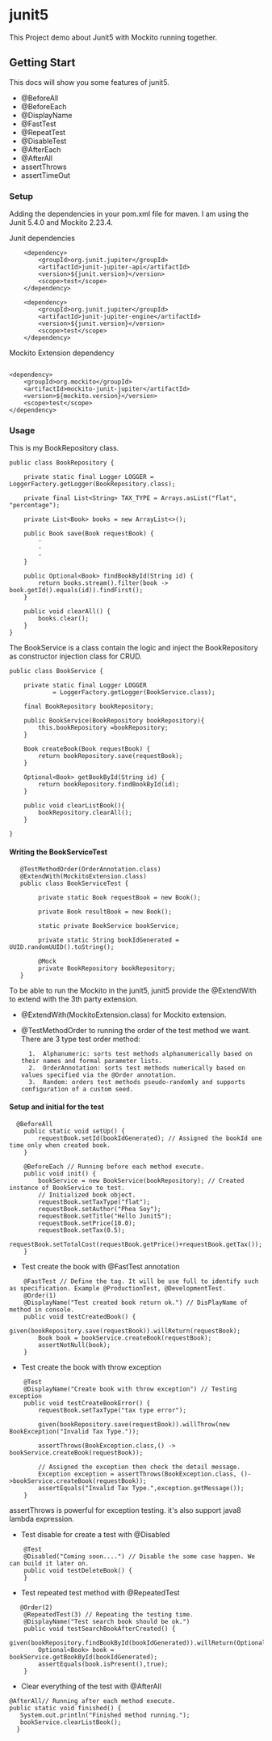# junit5
This Project demo about Junit5 with Mockito running together.

## Getting Start
This docs will show you some features of junit5. 
* @BeforeAll
* @BeforeEach
* @DisplayName
* @FastTest
* @RepeatTest
* @DisableTest
* @AfterEach
* @AfterAll
* assertThrows
* assertTimeOut

### Setup
Adding the dependencies in your pom.xml file for maven.
I am using the Junit 5.4.0 and Mockito 2.23.4.

Junit dependencies
````
    <dependency>
        <groupId>org.junit.jupiter</groupId>
        <artifactId>junit-jupiter-api</artifactId>
        <version>${junit.version}</version>
        <scope>test</scope>
    </dependency>
    
    <dependency>
        <groupId>org.junit.jupiter</groupId>
        <artifactId>junit-jupiter-engine</artifactId>
        <version>${junit.version}</version>
        <scope>test</scope>
    </dependency>

````


Mockito Extension dependency

```

<dependency>
    <groupId>org.mockito</groupId>
    <artifactId>mockito-junit-jupiter</artifactId>
    <version>${mockito.version}</version>
    <scope>test</scope>
</dependency>

```

### Usage

This is my BookRepository class.

```
public class BookRepository {

    private static final Logger LOGGER = LoggerFactory.getLogger(BookRepository.class);

    private final List<String> TAX_TYPE = Arrays.asList("flat", "percentage");

    private List<Book> books = new ArrayList<>();

    public Book save(Book requestBook) {
        -
        -
        -
    }

    public Optional<Book> findBookById(String id) {
        return books.stream().filter(book -> book.getId().equals(id)).findFirst();
    }

    public void clearAll() {
        books.clear();
    }
}

```

The BookService is a class contain the logic and inject the BookRepository as constructor injection class for CRUD.

```
public class BookService {

    private static final Logger LOGGER
            = LoggerFactory.getLogger(BookService.class);

    final BookRepository bookRepository;

    public BookService(BookRepository bookRepository){
        this.bookRepository =bookRepository;
    }

    Book createBook(Book requestBook) {
        return bookRepository.save(requestBook);
    }

    Optional<Book> getBookById(String id) {
        return bookRepository.findBookById(id);
    }

    public void clearListBook(){
        bookRepository.clearAll();
    }

}
``` 

#### Writing the BookServiceTest

```
   @TestMethodOrder(OrderAnnotation.class)
   @ExtendWith(MockitoExtension.class)
   public class BookServiceTest {
   
        private static Book requestBook = new Book();
    
        private Book resultBook = new Book();
    
        static private BookService bookService;
    
        private static String bookIdGenerated = UUID.randomUUID().toString();
    
        @Mock
        private BookRepository bookRepository;
   }
```

To be able to run the Mockito in the junit5, junit5 provide the @ExtendWith to extend with the  3th party extension.

* @ExtendWith(MockitoExtension.class) for Mockito extension.

* @TestMethodOrder to running the order of the test method we want. There are 3 type test order method:

        1.  Alphanumeric: sorts test methods alphanumerically based on their names and formal parameter lists.
        2.  OrderAnnotation: sorts test methods numerically based on values specified via the @Order annotation.
        3.  Random: orders test methods pseudo-randomly and supports configuration of a custom seed.

#### Setup and initial for the test

```
  @BeforeAll
    public static void setUp() {
        requestBook.setId(bookIdGenerated); // Assigned the bookId one time only when created book.
    }

    @BeforeEach // Running before each method execute.
    public void init() {
        bookService = new BookService(bookRepository); // Created instance of BookService to test.
        // Initialized book object.
        requestBook.setTaxType("flat");
        requestBook.setAuthor("Phea Soy");
        requestBook.setTitle("Hello Junit5");
        requestBook.setPrice(10.0);
        requestBook.setTax(0.5);
        requestBook.setTotalCost(requestBook.getPrice()+requestBook.getTax());
    }
```

* Test create the book with @FastTest annotation

```
    @FastTest // Define the tag. It will be use full to identify such as specification. Example @ProductionTest, @DevelopmentTest.
    @Order(1)
    @DisplayName("Test created book return ok.") // DisPlayName of method in console.
    public void testCreatedBook() {
        given(bookRepository.save(requestBook)).willReturn(requestBook);
        Book book = bookService.createBook(requestBook);
        assertNotNull(book);
    }
```

* Test create the book with throw exception
```
    @Test
    @DisplayName("Create book with throw exception") // Testing exception
    public void testCreateBookError() {
        requestBook.setTaxType("tax type error");
    
        given(bookRepository.save(requestBook)).willThrow(new BookException("Invalid Tax Type."));
    
        assertThrows(BookException.class,() -> bookService.createBook(requestBook));
    
        // Assigned the exception then check the detail message.
        Exception exception = assertThrows(BookException.class, ()->bookService.createBook(requestBook));
        assertEquals("Invalid Tax Type.",exception.getMessage());
    }
```
assertThrows is powerful for exception testing. it's also support java8 lambda expression.

* Test disable for create a test with @Disabled

```
    @Test
    @Disabled("Coming soon....") // Disable the some case happen. We can build it later on.
    public void testDeleteBook() {
    }
```

* Test repeated test method with @RepeatedTest
```
   @Order(2)
    @RepeatedTest(3) // Repeating the testing time.
    @DisplayName("Test search book should be ok.")
    public void testSearchBookAfterCreated() {
        given(bookRepository.findBookById(bookIdGenerated)).willReturn(Optional.ofNullable(requestBook));
        Optional<Book> book = bookService.getBookById(bookIdGenerated);
        assertEquals(book.isPresent(),true);
    }
```

* Clear everything of the test with @AfterAll
```  
@AfterAll// Running after each method execute.
public static void finished() {
   System.out.println("Finished method running.");
   bookService.clearListBook();
  }

```
